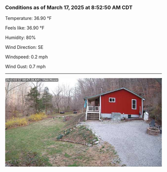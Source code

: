 ### Conditions as of March 17, 2025 at 8:52:50 AM CDT 

Temperature: 36.90 &deg;F

Feels like: 36.90 &deg;F

Humidity: 80%

Wind Direction: SE

Windspeed: 0.2 mph

Wind Gust: 0.7 mph

---

<img src="./images/latest.jpeg"/>

